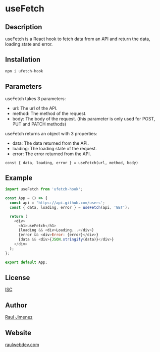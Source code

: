 # useFetch

## Description

useFetch is a React hook to fetch data from an API and return the data, loading state and error.

## Installation

```js
npm i ufetch-hook
```

## Parameters

useFetch takes 3 parameters:

- url: The url of the API.
- method: The method of the request.
- body: The body of the request. (this parameter is only used for POST, PUT and PATCH methods)

useFetch returns an object with 3 properties:

- data: The data returned from the API.
- loading: The loading state of the request.
- error: The error returned from the API.

```const { data, loading, error } = useFetch(url, method, body)```

## Example

```js
import useFetch from 'ufetch-hook';

const App = () => {
  const api = 'https://api.github.com/users';
  const { data, loading, error } = useFetch(api, 'GET');

  return (
    <div>
      <h1>useFetch</h1>
      {loading && <div>Loading...</div>}
      {error && <div>Error: {error}</div>}
      {data && <div>{JSON.stringify(data)}</div>}
    </div>
  );
};

export default App;
```

## License
[ISC](https://opensource.org/licenses/ISC)

## Author
[Raul Jimenez](https://www.linkedin.com/in/raul-jimenez-778b2a196/)

## Website
[raulwebdev.com](https://raulwebdev.com)
